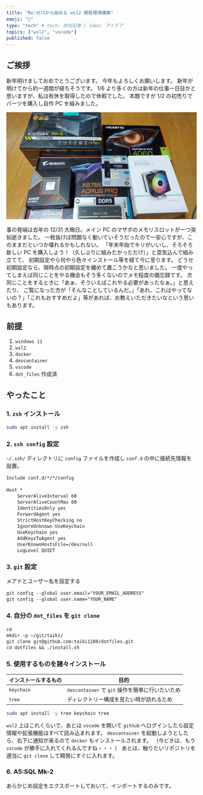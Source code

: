 ```yaml
---
title: "Re:ゼロから始める wsl2 開発環境構築"
emoji: "🐧"
type: "tech" # tech: 技術記事 / idea: アイデア
topics: ["wsl2", "vscode"]
published: false
---
```


## ご挨拶

新年明けましておめでとうございます。
今年もよろしくお願いします。
新年が明けてから約一週間が経ちそうです。
1/6 より多くの方は新年の仕事一日目かと思いますが、私は有休を取得したので休暇でした。
本題ですが 1/2 の初売りでパーツを購入し自作 PC を組みました。

![image.png](/images/2025-01-06-set_up_wsl2/image.jpg)

事の発端は去年の 12/31 大晦日。メイン PC のマザボのメモリスロットが一つ突如逝きました。
一枚抜けば問題なく動いていそうだったので一安心ですが、このままだといつか壊れるかもしれない。
「年末年始でキリがいいし、そろそろ新しい PC を購入しよう！（久しぶりに組みたかっただけ）」と意気込んで組み立てて、
初期設定やら何やら色々インストール等を経て今に至ります。
どうせ初期設定なら、現時点の初期設定を纏めて置こうかなと思いました。
一度やってしまえば同じことをやる機会もそう多くないのでメモ程度の備忘録です。
次同じことをするときに「あぁ、そういえばこれやる必要があったなぁ。」と思えたり、
ご覧になった方が「そんなことしているんだ。」「あれ、これはやってないの？」「これもおすすめだよ」等があれば、お教えいただきたいなという思いもあります。

## 前提

1. `windows 11`
1. `wsl2`
1. `docker`
1. `devcontainer`
1. `vscode`
1. `dot_files` 作成済

## やったこと

### 1. `zsh` インストール

```bash
sudo apt install -y zsh
```

### 2. `ssh config` 設定

`~/.ssh/` ディレクトリに `config` ファイルを作成し `conf.d` の中に接続先情報を設置。

```config
Include conf.d/*/*/config

Host *
    ServerAliveInterval 60
    ServerAliveCountMax 60
    IdentitiesOnly yes
    ForwardAgent yes
    StrictHostKeyChecking no
    IgnoreUnknown UseKeychain
    UseKeychain yes
    AddKeysToAgent yes
    UserKnownHostsFile=/dev/null
    LogLevel QUIET
```

### 3. `git` 設定

メアドとユーザー名を設定する

```
git config --global user.email="YOUR_EMAIL_ADDRESS"
git config --global user.name="YOUR_NAME"
```

### 4. 自分の `dot_files` を `git clone`

```
cd
mkdir -p ~/git/taiki/
git clone git@github.com:taiki1280/dotfiles.git
cd dotfiles && ./install.sh
```

### 5. 使用するものを諸々インストール

| インストールするもの | 目的                                             |
| -------------------- | ------------------------------------------------ |
| `keychain`           | `devcontainer` で `git` 操作を簡単に行いたいため |
| `tree`               | ディレクトリー構成を見たい時が訪れるため         |

```zsh
sudo apt install -y tree keychain tree
```

`wsl2` 上はこれくらいで、あとは `vscode` を開いて
`github` へログインしたら設定情報や拡張機能はすべて読み込まれます。
`devcontainer` を起動しようとしたら、右下に通知が来るので `docker` もインストールされます。
（今どきは、もう `vscode` が勝手に入れてくれるんですね・・・ ）
あとは、触りたいリポジトリを適当に `git clone` して開発にすぐに入れます。

### 6. A5:SQL Mk-2

あらかじめ設定をエクスポートしておいて、インポートするのみです。
